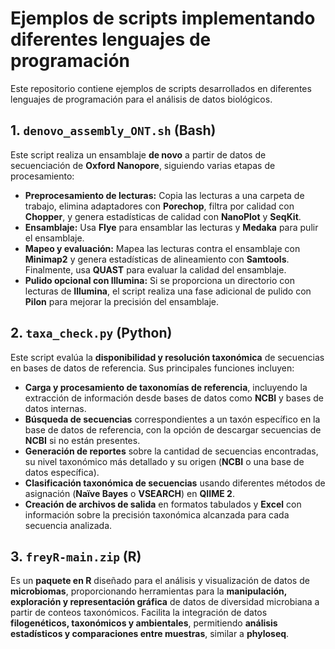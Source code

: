 # Ejemplos de scripts implementando diferentes lenguajes de programación

Este repositorio contiene ejemplos de scripts desarrollados en diferentes lenguajes de programación para el análisis de datos biológicos.

## 1. `denovo_assembly_ONT.sh` (Bash)

Este script realiza un ensamblaje **de novo** a partir de datos de secuenciación de **Oxford Nanopore**, siguiendo varias etapas de procesamiento:

- **Preprocesamiento de lecturas:** Copia las lecturas a una carpeta de trabajo, elimina adaptadores con **Porechop**, filtra por calidad con **Chopper**, y genera estadísticas de calidad con **NanoPlot** y **SeqKit**.
- **Ensamblaje:** Usa **Flye** para ensamblar las lecturas y **Medaka** para pulir el ensamblaje.
- **Mapeo y evaluación:** Mapea las lecturas contra el ensamblaje con **Minimap2** y genera estadísticas de alineamiento con **Samtools**. Finalmente, usa **QUAST** para evaluar la calidad del ensamblaje.
- **Pulido opcional con Illumina:** Si se proporciona un directorio con lecturas de **Illumina**, el script realiza una fase adicional de pulido con **Pilon** para mejorar la precisión del ensamblaje.

## 2. `taxa_check.py` (Python)

Este script evalúa la **disponibilidad y resolución taxonómica** de secuencias en bases de datos de referencia. Sus principales funciones incluyen:

- **Carga y procesamiento de taxonomías de referencia**, incluyendo la extracción de información desde bases de datos como **NCBI** y bases de datos internas.
- **Búsqueda de secuencias** correspondientes a un taxón específico en la base de datos de referencia, con la opción de descargar secuencias de **NCBI** si no están presentes.
- **Generación de reportes** sobre la cantidad de secuencias encontradas, su nivel taxonómico más detallado y su origen (**NCBI** o una base de datos específica).
- **Clasificación taxonómica de secuencias** usando diferentes métodos de asignación (**Naïve Bayes** o **VSEARCH**) en **QIIME 2**.
- **Creación de archivos de salida** en formatos tabulados y **Excel** con información sobre la precisión taxonómica alcanzada para cada secuencia analizada.

## 3. `freyR-main.zip` (R)

Es un **paquete en R** diseñado para el análisis y visualización de datos de **microbiomas**, proporcionando herramientas para la **manipulación, exploración y representación gráfica** de datos de diversidad microbiana a partir de conteos taxonómicos. Facilita la integración de datos **filogenéticos, taxonómicos y ambientales**, permitiendo **análisis estadísticos y comparaciones entre muestras**, similar a **phyloseq**.

